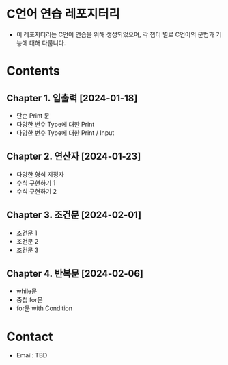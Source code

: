 # C언어 연습 레포지터리
- 이 레포지터리는 C언어 연습을 위해 생성되었으며, 각 챕터 별로 C언어의 문법과 기능에 대해 다룹니다.

# Contents
## Chapter 1. 입출력 [2024-01-18]
- 단순 Print 문
- 다양한 변수 Type에 대한 Print
- 다양한 변수 Type에 대한 Print / Input

## Chapter 2. 연산자 [2024-01-23]
- 다양한 형식 지정자
- 수식 구현하기 1
- 수식 구현하기 2

## Chapter 3. 조건문 [2024-02-01]
- 조건문 1
- 조건문 2
- 조건문 3

## Chapter 4. 반복문 [2024-02-06]
- while문
- 중첩 for문
- for문 with Condition

# Contact
- Email: TBD
